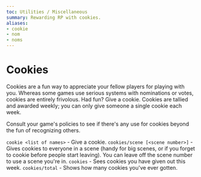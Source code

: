 ```yaml
---
toc: Utilities / Miscellaneous
summary: Rewarding RP with cookies.
aliases:
- cookie
- nom
- noms
---
```

# Cookies

Cookies are a fun way to appreciate your fellow players for playing with you.  Whereas some games use serious systems with nominations or votes, cookies are entirely frivolous.  Had fun?  Give a cookie.  Cookies are tallied and awarded weekly; you can only give someone a single cookie each week. 

Consult your game's policies to see if there's any use for cookies beyond the fun of recognizing others.

`cookie <list of names>` - Give a cookie.
`cookies/scene [<scene number>]` - Gives cookies to everyone in a scene (handy for big scenes, or if you forget to cookie before people start leaving).  You can leave off the scene number to use a scene you're in.
`cookies` - Sees cookies you have given out this week.
`cookies/total` - Shows how many cookies you've ever gotten.
